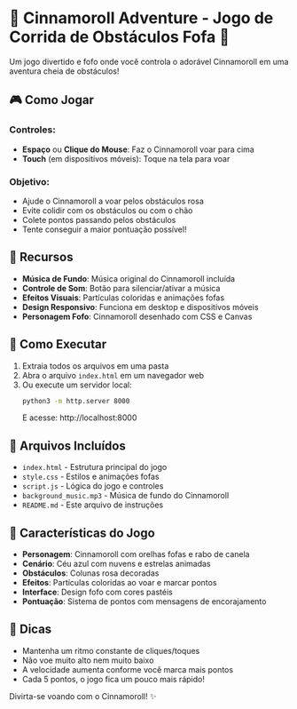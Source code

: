 # 🌟 Cinnamoroll Adventure - Jogo de Corrida de Obstáculos Fofa 🌟

Um jogo divertido e fofo onde você controla o adorável Cinnamoroll em uma aventura cheia de obstáculos!

## 🎮 Como Jogar

### Controles:
- **Espaço** ou **Clique do Mouse**: Faz o Cinnamoroll voar para cima
- **Touch** (em dispositivos móveis): Toque na tela para voar

### Objetivo:
- Ajude o Cinnamoroll a voar pelos obstáculos rosa
- Evite colidir com os obstáculos ou com o chão
- Colete pontos passando pelos obstáculos
- Tente conseguir a maior pontuação possível!

## 🎵 Recursos

- **Música de Fundo**: Música original do Cinnamoroll incluída
- **Controle de Som**: Botão para silenciar/ativar a música
- **Efeitos Visuais**: Partículas coloridas e animações fofas
- **Design Responsivo**: Funciona em desktop e dispositivos móveis
- **Personagem Fofo**: Cinnamoroll desenhado com CSS e Canvas

## 🚀 Como Executar

1. Extraia todos os arquivos em uma pasta
2. Abra o arquivo `index.html` em um navegador web
3. Ou execute um servidor local:
   ```bash
   python3 -m http.server 8000
   ```
   E acesse: http://localhost:8000

## 📁 Arquivos Incluídos

- `index.html` - Estrutura principal do jogo
- `style.css` - Estilos e animações fofas
- `script.js` - Lógica do jogo e controles
- `background_music.mp3` - Música de fundo do Cinnamoroll
- `README.md` - Este arquivo de instruções

## 🎨 Características do Jogo

- **Personagem**: Cinnamoroll com orelhas fofas e rabo de canela
- **Cenário**: Céu azul com nuvens e estrelas animadas
- **Obstáculos**: Colunas rosa decoradas
- **Efeitos**: Partículas coloridas ao voar e marcar pontos
- **Interface**: Design fofo com cores pastéis
- **Pontuação**: Sistema de pontos com mensagens de encorajamento

## 💫 Dicas

- Mantenha um ritmo constante de cliques/toques
- Não voe muito alto nem muito baixo
- A velocidade aumenta conforme você marca mais pontos
- Cada 5 pontos, o jogo fica um pouco mais rápido!

Divirta-se voando com o Cinnamoroll! ✨

